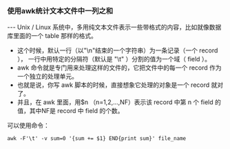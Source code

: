 ### 使用awk统计文本文件中一列之和

--- Unix / Linux 系统中，多用纯文本文件表示一些带格式的内容，比如就像数据库里面的一个 table 那样的格式。
* 这个时候，默认一行（以"\n"结束的一个字符串）为一条记录（一个 record ）， 一行中用特定的分隔符（默认是 "\t" ）分割的值为一个域（ field ）。
* awk 命令就是专门用来处理这样的文件的，它把文件中的每一个 record 作为一个独立的处理单元。
* 也就是说，你写 awk 脚本的时候，直接想象它处理的对象是一个 record 就对了。
* 并且，在 awk 里面，用$n （n=1,2,...,NF）表示该 record 中第 n 个 field 的值，其中NF是 record 中 field 的个数。

可以使用命令：
```
awk -F'\t' -v sum=0 '{sum += $1} END{print sum}' file_name
```
